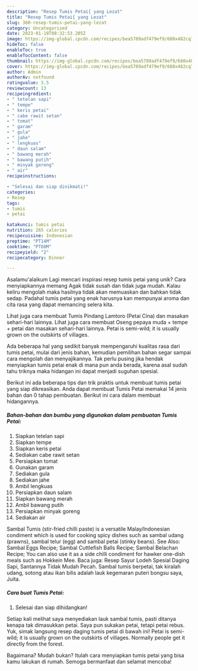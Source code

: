 ```yaml
---
description: "Resep Tumis Petai{ yang Lezat"
title: "Resep Tumis Petai{ yang Lezat"
slug: 360-resep-tumis-petai-yang-lezat
category: Uncategorized
date: 2023-01-18T08:32:53.205Z
image: https://img-global.cpcdn.com/recipes/bea5789adf479ef9/680x482cq70/tumis-petai-foto-resep-utama.jpg
hideToc: false
enableToc: true
enableTocContent: false
thumbnail: https://img-global.cpcdn.com/recipes/bea5789adf479ef9/680x482cq70/tumis-petai-foto-resep-utama.jpg
cover: https://img-global.cpcdn.com/recipes/bea5789adf479ef9/680x482cq70/tumis-petai-foto-resep-utama.jpg
author: Admin
authorAv: notfound
ratingvalue: 3.5
reviewcount: 13
recipeingredient:
- " tetelan sapi"
- " tempe"
- " keris petai"
- " cabe rawit setan"
- " tomat"
- " garam"
- " gula"
- " jahe"
- " lengkuas"
- " daun salam"
- " bawang merah"
- " bawang putih"
- " minyak goreng"
- " air"
recipeinstructions:

- "Selesai dan siap dinikmati!"
categories:
- Resep
tags:
- tumis
- petai

katakunci: tumis petai 
nutrition: 265 calories
recipecuisine: Indonesian
preptime: "PT14M"
cooktime: "PT60M"
recipeyield: "2"
recipecategory: Dinner

---
```



Asalamu'alaikum Lagi mencari inspirasi resep tumis petai yang unik? Cara menyiapkannya memang Agak tidak susah dan tidak juga mudah. Kalau keliru mengolah maka hasilnya tidak akan memuaskan dan bahkan tidak sedap. Padahal tumis petai yang enak harusnya kan mempunyai aroma dan cita rasa yang dapat memancing selera kita.


Lihat juga cara membuat Tumis Pindang Lamtoro (Petai Cina) dan masakan sehari-hari lainnya. Lihat juga cara membuat Oseng pepaya muda + tempe + petai dan masakan sehari-hari lainnya. Petai is semi-wild; it is usually grown on the outskirts of villages.

Ada beberapa hal yang sedikit banyak mempengaruhi kualitas rasa dari tumis petai, mulai dari jenis bahan, kemudian pemilihan bahan segar sampai cara mengolah dan menyajikannya. Tak perlu pusing jika hendak menyiapkan tumis petai enak di mana pun anda berada, karena asal sudah tahu triknya maka hidangan ini dapat menjadi suguhan spesial.


Berikut ini ada beberapa tips dan trik praktis untuk membuat tumis petai yang siap dikreasikan. Anda dapat membuat Tumis Petai memakai 14 jenis bahan dan 0 tahap pembuatan. Berikut ini cara dalam membuat hidangannya.

<!--inarticleads1-->

##### Bahan-bahan dan bumbu yang digunakan dalam pembuatan Tumis Petai:

1. Siapkan  tetelan sapi
1. Siapkan  tempe
1. Siapkan  keris petai
1. Sediakan  cabe rawit setan
1. Persiapkan  tomat
1. Gunakan  garam
1. Sediakan  gula
1. Sediakan  jahe
1. Ambil  lengkuas
1. Persiapkan  daun salam
1. Siapkan  bawang merah
1. Ambil  bawang putih
1. Persiapkan  minyak goreng
1. Sediakan  air


Sambal Tumis (stir-fried chilli paste) is a versatile Malay/Indonesian condiment which is used for cooking spicy dishes such as sambal udang (prawns), sambal telur (egg) and sambal petai (stinky beans). See Also: Sambal Eggs Recipe; Sambal Cuttlefish Balls Recipe; Sambal Belachan Recipe; You can also use it as a side chilli condiment for hawker one-dish meals such as Hokkein Mee. Baca juga: Resep Sayur Lodeh Spesial Daging Sapi, Santannya Tidak Mudah Pecah. Sambal tumis berpetai, tak kiralah udang, sotong atau ikan bilis adalah lauk kegemaran puteri bongsu saya, Juita. 

<!--inarticleads2-->

##### Cara buat Tumis Petai:


1. Selesai dan siap dihidangkan!

Setiap kali melihat saya menyediakan lauk sambal tumis, pasti ditanya kenapa tak dimasukkan petai. Saya pun sukakan petai, tetapi petai rebus. Yuk, simak langsung resep daging tumis petai di bawah ini! Petai is semi-wild; it is usually grown on the outskirts of villages. Normally people get it directly from the forest. 

Bagaimana? Mudah bukan? Itulah cara menyiapkan tumis petai yang bisa kamu lakukan di rumah. Semoga bermanfaat dan selamat mencoba!

